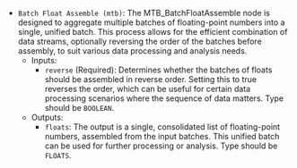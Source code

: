 - `Batch Float Assemble (mtb)`: The MTB_BatchFloatAssemble node is designed to aggregate multiple batches of floating-point numbers into a single, unified batch. This process allows for the efficient combination of data streams, optionally reversing the order of the batches before assembly, to suit various data processing and analysis needs.
    - Inputs:
        - `reverse` (Required): Determines whether the batches of floats should be assembled in reverse order. Setting this to true reverses the order, which can be useful for certain data processing scenarios where the sequence of data matters. Type should be `BOOLEAN`.
    - Outputs:
        - `floats`: The output is a single, consolidated list of floating-point numbers, assembled from the input batches. This unified batch can be used for further processing or analysis. Type should be `FLOATS`.
